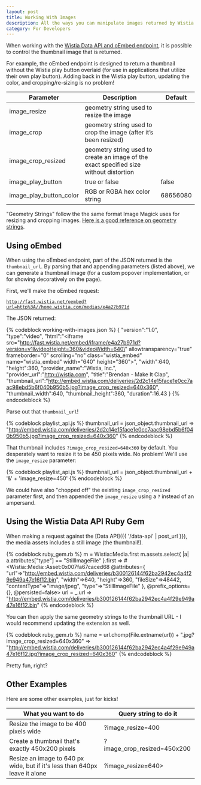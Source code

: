 ```yaml
---
layout: post
title: Working With Images
description: All the ways you can manipulate images returned by Wistia APIs.
category: For Developers
---
```


<div class="post_intro">
<p>
When working with the <a href="{{ '/data-api' | post_url }}">Wistia Data API and <a href="{{ '/oembed' | post_url }}">oEmbed endpoint</a>, it is possible to control the thumbnail image that is returned.
</p>
</div>

For example, the oEmbed endpoint is designed to return a thumbnail without the Wistia play button overlaid (for use in applications that utilize their own play button). Adding back in the Wistia play button, updating the color, and cropping/re-sizing is no problem!

Parameter | Description | Default
----------|-------------|-----------
image_resize | geometry string used to resize the image | 
image_crop | geometry string used to crop the image (after it’s been resized) | 
image_crop_resized | geometry string used to create an image of the exact specified size without distortion | 
image_play_button | true or false | false
image_play_button_color | RGB or RGBA hex color string | 68656080


"Geometry Strings" follow the the same format Image Magick uses for resizing and cropping images.
[Here is a good reference on geometry strings](http://www.simplesystems.org/RMagick/doc/imusage.html#geometry).

## Using oEmbed

When using the oEmbed endpoint, part of the JSON returned is the `thumbnail_url`. By parsing that and appending parameters (listed above), we can generate a thumbnail image (for a custom popover implementation, or for showing decoratively on the page).

First, we'll make the oEmbed request:

<code class="full_width">http://fast.wistia.net/oembed?url=http%3A//home.wistia.com/medias/e4a27b971d</code>

The JSON returned:

{% codeblock working-with-images.json %}
{
  "version":"1.0",
  "type":"video",
  "html":"<iframe src=\"http://fast.wistia.net/embed/iframe/e4a27b971d?version=v1&videoHeight=360&videoWidth=640\" allowtransparency=\"true\" frameborder=\"0\" scrolling=\"no\" class=\"wistia_embed\" name=\"wistia_embed\" width=\"640\" height=\"360\"></iframe>",
  "width":640,
  "height":360,
  "provider_name":"Wistia, Inc.",
  "provider_url":"http://wistia.com",
  "title":"Brendan - Make It Clap",
  "thumbnail_url":"http://embed.wistia.com/deliveries/2d2c14e15face1e0cc7aac98ebd5b6f040b950b5.jpg?image_crop_resized=640x360",
  "thumbnail_width":640,
  "thumbnail_height":360,
  "duration":16.43
}
{% endcodeblock %}

Parse out that `thumbnail_url`!

{% codeblock playlist_api.js %}
thumbnail_url = json_object.thumbnail_url
=> "http://embed.wistia.com/deliveries/2d2c14e15face1e0cc7aac98ebd5b6f040b950b5.jpg?image_crop_resized=640x360"
{% endcodeblock %}

That thumbnail includes `?image_crop_resized=640x360` by default. You desperately want to resize it to be 450 pixels wide. No problem! We'll use the `image_resize` parameter:

{% codeblock playlist_api.js %}
thumbnail_url = json_object.thumbnail_url + '&' + 'image_resize=450'
{% endcodeblock %}

We could have also "chopped off" the existing `image_crop_resized` parameter first, and then appended the `image_resize` using a `?` instead of an ampersand.

## Using the Wistia Data API Ruby Gem

When making a request against the [Data API]({{ '/data-api' | post_url }}), the media assets includes a still image (the thumbnail!).

{% codeblock ruby_gem.rb %}
m = Wistia::Media.first
m.assets.select{ |a| a.attributes["type"] == "StillImageFile" }.first
=> #<Wistia::Media::Asset:0x007fa67caced68 @attributes={
    "url"=>"http://embed.wistia.com/deliveries/b300126144f62ba2942ec4a4f29e949a47e16f12.bin",
    "width"=>640, "height"=>360, "fileSize"=>48442, "contentType"=>"image/jpeg", 
    "type"=>"StillImageFile"
  }, @prefix_options={}, @persisted=false>
url = _.url
=> "http://embed.wistia.com/deliveries/b300126144f62ba2942ec4a4f29e949a47e16f12.bin"
{% endcodeblock %}

You can then apply the same geometry strings to the thumbnail URL - I would recommend updating the extension as well.

{% codeblock ruby_gem.rb %}
name  = url.chomp(File.extname(url)) + ".jpg?image_crop_resized=640x360"
=> "http://embed.wistia.com/deliveries/b300126144f62ba2942ec4a4f29e949a47e16f12.jpg?image_crop_resized=640x360"
{% endcodeblock %}

Pretty fun, right?

## Other Examples

Here are some other examples, just for kicks!

What you want to do     | Query string to do it
------------------------|--------------------------
Resize the image to be 400 pixels wide | ?image_resize=400
Create a thumbnail that's exactly 450x200 pixels | ?image_crop_resized=450x200
Resize an image to 640 px wide, but if it's less than 640px leave it alone | ?image_resize=640>

